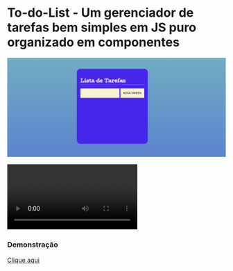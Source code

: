 # To-do-List - Um gerenciador de tarefas bem simples em JS puro organizado em componentes

<img src="/image/img-demo.png">

<video src="/assets/componentes-unisinos.mp4"></video>

### Demonstração

<a target="_blank" href="https://to-do-list-kappa-pearl.vercel.app/">Clique aqui</a>
